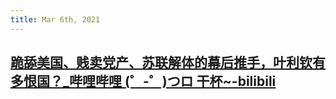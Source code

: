 ```yaml
---
title: Mar 6th, 2021
---
```


## [跪舔美国、贱卖党产、苏联解体的幕后推手，叶利钦有多恨国？_哔哩哔哩 (゜-゜)つロ 干杯~-bilibili](https://www.bilibili.com/video/BV1fZ4y1A7dJ/?spm_id_from=trigger_reload)
##

